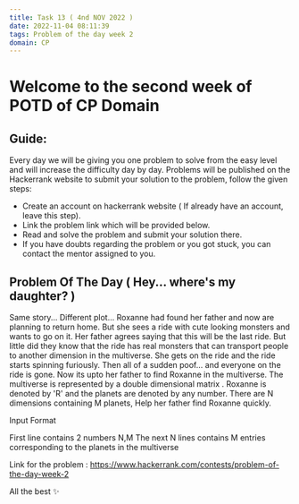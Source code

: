 ```yaml
---
title: Task 13 ( 4nd NOV 2022 )
date: 2022-11-04 08:11:39
tags: Problem of the day week 2
domain: CP
---
```


# Welcome to the second week of POTD of CP Domain
## Guide:

Every day we will be giving you one problem to solve from the easy level and will increase the difficulty day by day.
Problems will be published on the Hackerrank website to submit your solution to the problem, follow the given steps:
  - Create an account on hackerrank website ( If already have an account, leave this step).
  - Link the problem link which will be provided below.
  - Read and solve the problem and submit your solution there.
  - If you have doubts regarding the problem or you got stuck, you can contact the mentor assigned to you.

## Problem Of The Day ( Hey... where's my daughter? )

Same story... Different plot... Roxanne had found her father and now are planning to return home. But she sees a ride with cute looking monsters and wants to go on it. Her father agrees saying that this will be the last ride. But little did they know that the ride has real monsters that can transport people to another dimension in the multiverse. She gets on the ride and the ride starts spinning furiously. Then all of a sudden poof... and everyone on the ride is gone. Now its upto her father to find Roxanne in the multiverse. The multiverse is represented by a double dimensional matrix . Roxanne is denoted by 'R' and the planets are denoted by any number. There are N dimensions containing M planets, Help her father find Roxanne quickly.

Input Format

First line contains 2 numbers N,M
The next N lines contains M entries corresponding to the planets in the multiverse

Link for the problem : https://www.hackerrank.com/contests/problem-of-the-day-week-2

All the best ✨
